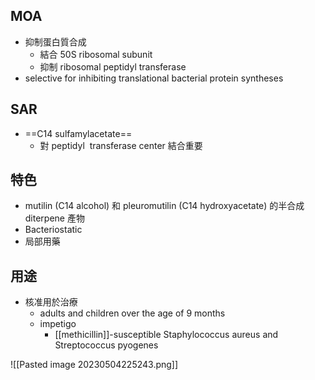 ## MOA
- 抑制蛋白質合成
	- 結合 50S ribosomal subunit
	- 抑制 ribosomal peptidyl transferase
- selective for inhibiting translational bacterial protein syntheses
## SAR
- ==C14 sulfamylacetate==
	- 對 peptidyl  transferase center 結合重要
## 特色
- mutilin (C14 alcohol) 和 pleuromutilin (C14 hydroxyacetate) 的半合成 diterpene 產物
- Bacteriostatic
- 局部用藥
## 用途
- 核准用於治療
	- adults and children over the age of 9 months
	- impetigo
		- [[methicillin]]-susceptible Staphylococcus aureus and Streptococcus pyogenes

![[Pasted image 20230504225243.png]]
